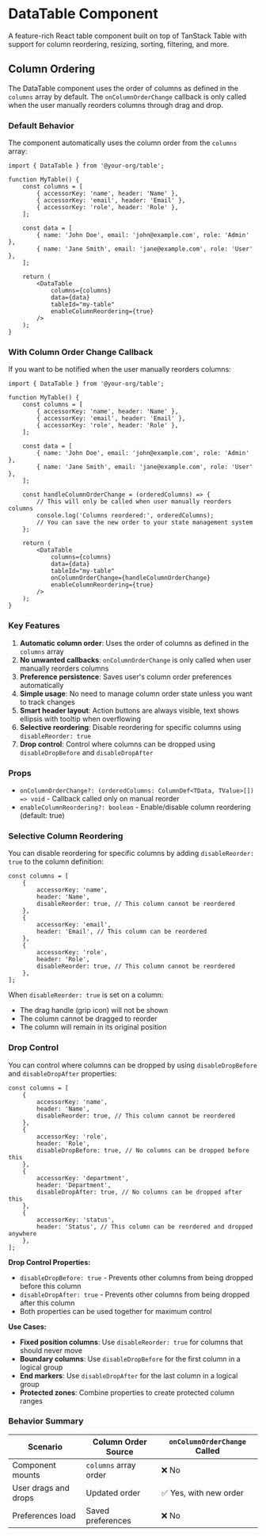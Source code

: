 # DataTable Component

A feature-rich React table component built on top of TanStack Table with support for column reordering, resizing, sorting, filtering, and more.

## Column Ordering

The DataTable component uses the order of columns as defined in the `columns` array by default. The `onColumnOrderChange` callback is only called when the user manually reorders columns through drag and drop.

### Default Behavior

The component automatically uses the column order from the `columns` array:

```tsx
import { DataTable } from '@your-org/table';

function MyTable() {
	const columns = [
		{ accessorKey: 'name', header: 'Name' },
		{ accessorKey: 'email', header: 'Email' },
		{ accessorKey: 'role', header: 'Role' },
	];

	const data = [
		{ name: 'John Doe', email: 'john@example.com', role: 'Admin' },
		{ name: 'Jane Smith', email: 'jane@example.com', role: 'User' },
	];

	return (
		<DataTable
			columns={columns}
			data={data}
			tableId="my-table"
			enableColumnReordering={true}
		/>
	);
}
```

### With Column Order Change Callback

If you want to be notified when the user manually reorders columns:

```tsx
import { DataTable } from '@your-org/table';

function MyTable() {
	const columns = [
		{ accessorKey: 'name', header: 'Name' },
		{ accessorKey: 'email', header: 'Email' },
		{ accessorKey: 'role', header: 'Role' },
	];

	const data = [
		{ name: 'John Doe', email: 'john@example.com', role: 'Admin' },
		{ name: 'Jane Smith', email: 'jane@example.com', role: 'User' },
	];

	const handleColumnOrderChange = (orderedColumns) => {
		// This will only be called when user manually reorders columns
		console.log('Columns reordered:', orderedColumns);
		// You can save the new order to your state management system
	};

	return (
		<DataTable
			columns={columns}
			data={data}
			tableId="my-table"
			onColumnOrderChange={handleColumnOrderChange}
			enableColumnReordering={true}
		/>
	);
}
```

### Key Features

1. **Automatic column order**: Uses the order of columns as defined in the `columns` array
2. **No unwanted callbacks**: `onColumnOrderChange` is only called when user manually reorders columns
3. **Preference persistence**: Saves user's column order preferences automatically
4. **Simple usage**: No need to manage column order state unless you want to track changes
5. **Smart header layout**: Action buttons are always visible, text shows ellipsis with tooltip when overflowing
6. **Selective reordering**: Disable reordering for specific columns using `disableReorder: true`
7. **Drop control**: Control where columns can be dropped using `disableDropBefore` and `disableDropAfter`

### Props

- `onColumnOrderChange?: (orderedColumns: ColumnDef<TData, TValue>[]) => void` - Callback called only on manual reorder
- `enableColumnReordering?: boolean` - Enable/disable column reordering (default: true)

### Selective Column Reordering

You can disable reordering for specific columns by adding `disableReorder: true` to the column definition:

```tsx
const columns = [
	{
		accessorKey: 'name',
		header: 'Name',
		disableReorder: true, // This column cannot be reordered
	},
	{
		accessorKey: 'email',
		header: 'Email', // This column can be reordered
	},
	{
		accessorKey: 'role',
		header: 'Role',
		disableReorder: true, // This column cannot be reordered
	},
];
```

When `disableReorder: true` is set on a column:

- The drag handle (grip icon) will not be shown
- The column cannot be dragged to reorder
- The column will remain in its original position

### Drop Control

You can control where columns can be dropped by using `disableDropBefore` and `disableDropAfter` properties:

```tsx
const columns = [
	{
		accessorKey: 'name',
		header: 'Name',
		disableReorder: true, // This column cannot be reordered
	},
	{
		accessorKey: 'role',
		header: 'Role',
		disableDropBefore: true, // No columns can be dropped before this
	},
	{
		accessorKey: 'department',
		header: 'Department',
		disableDropAfter: true, // No columns can be dropped after this
	},
	{
		accessorKey: 'status',
		header: 'Status', // This column can be reordered and dropped anywhere
	},
];
```

**Drop Control Properties:**

- `disableDropBefore: true` - Prevents other columns from being dropped before this column
- `disableDropAfter: true` - Prevents other columns from being dropped after this column
- Both properties can be used together for maximum control

**Use Cases:**

- **Fixed position columns**: Use `disableReorder: true` for columns that should never move
- **Boundary columns**: Use `disableDropBefore` for the first column in a logical group
- **End markers**: Use `disableDropAfter` for the last column in a logical group
- **Protected zones**: Combine properties to create protected column ranges

### Behavior Summary

| Scenario             | Column Order Source   | `onColumnOrderChange` Called |
| -------------------- | --------------------- | ---------------------------- |
| Component mounts     | `columns` array order | ❌ No                        |
| User drags and drops | Updated order         | ✅ Yes, with new order       |
| Preferences load     | Saved preferences     | ❌ No                        |
